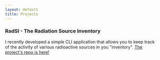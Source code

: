 ```yaml
---
layout: default
title: Projects
---
```


### RadSI - The Radiation Source Inventory
I recently developed a simple CLI application that allows you to keep track of the activity of various radioactive sources in you "inventory". [The project's repo is here!](https://github.com/matthewdurbin/RadSI)
